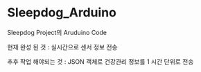 # Sleepdog_Arduino

Sleepdog Project의 Aruduino Code

현재 완성 된 것 : 실시간으로 센서 정보 전송

추후 작업 해야되는 것 : JSON 객체로 건강관리 정보를 1 시간 단위로 전송
